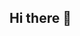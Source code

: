 ## Hi there 👋

<!--
**DukeChiu/DukeChiu** is a ✨ _special_ ✨ repository because its `README.md` (this file) appears on your GitHub profile.

Here are some ideas to get you started:

- 🔭 I’m a student in University of Chinese Academy of Sciences ...
- 🌱 I’m currently purpsuing Phd degree ...
- 💬 Ask me about Cybersecurity and Web front-end and back-end development...
-->
